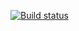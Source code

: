 [![Build status](https://ci.appveyor.com/api/projects/status/5vbtjlxakqq9i1aw?svg=true)](https://ci.appveyor.com/project/Nirodak/testapi)